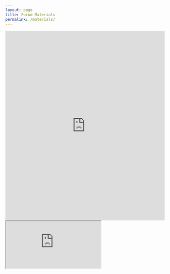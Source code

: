 ```yaml
---
layout: page
title: Forum Materials
permalink: /materials/
---
```


<iframe src="http://docs.google.com/viewer?url=https://drive.google.com/file/d/172My47FLL-kC5RKjX4FmthYWnS2pju8B&embedded=true" width="100%" height="600px" frameborder="0"></iframe>


<object data="https://github.com/data-curation/data-curation.github.io/blob/master/materials/CDCF%20-%20Overview%20Slides.pdf" type="application/pdf">
    <iframe src="https://github.com/data-curation/data-curation.github.io/blob/master/materials/CDCF%20-%20Overview%20Slides.pdf&embedded=true"></iframe>
</object>

